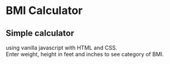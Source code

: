 # BMI Calculator

## Simple calculator 
using vanilla javascript with HTML and CSS.  
Enter weight, height in feet and inches to see category of BMI.
